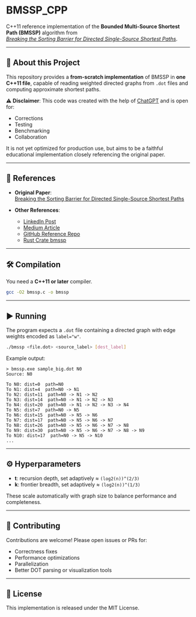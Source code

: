 # BMSSP_CPP

C++11 reference implementation of the **Bounded Multi-Source Shortest Path (BMSSP)** algorithm from  
[*Breaking the Sorting Barrier for Directed Single-Source Shortest Paths*](https://arxiv.org/pdf/2504.17033).

---

## 🚀 About this Project

This repository provides a **from-scratch implementation** of BMSSP in **one C++11 file**, capable of reading weighted directed graphs from `.dot` files and computing approximate shortest paths.  

⚠️ **Disclaimer**: This code was created with the help of [ChatGPT](https://chatgpt.com/share/68a38505-bc8c-8010-8a36-9586d2a481a7) and is open for:
- Corrections  
- Testing  
- Benchmarking  
- Collaboration  

It is not yet optimized for production use, but aims to be a faithful educational implementation closely referencing the original paper.

---

## 📄 References

- **Original Paper**:  
  [Breaking the Sorting Barrier for Directed Single-Source Shortest Paths](https://arxiv.org/pdf/2504.17033)

- **Other References**:  
  - [LinkedIn Post](https://www.linkedin.com/posts/diogo-ribeiro-9094604a_graphalgorithms-computerscience-datastructures-activity-7361523109146910720-f0Ix)  
  - [Medium Article](https://medium.com/@teggourabdenour/deconstructing-the-shortest-path-algorithm-a-deep-dive-into-theory-vs-implementation-3c6c8149ac16)  
  - [GitHub Reference Repo](https://github.com/madaffrager/Bounded-Multi-Source-Shortest-Path-Algorithm)  
  - [Rust Crate bmssp](https://lib.rs/crates/bmssp)

---

## 🛠 Compilation

You need a **C++11 or later** compiler.

```bash
gcc -O2 bmssp.c -o bmssp
````

---

## ▶️ Running

The program expects a `.dot` file containing a directed graph with edge weights encoded as `label="w"`.

```bash
./bmssp <file.dot> <source_label> [dest_label]
```

Example output:

```
> bmssp.exe sample_big.dot N0
Source: N0

To N0: dist=0  path=N0
To N1: dist=4  path=N0 -> N1
To N2: dist=11  path=N0 -> N1 -> N2
To N3: dist=14  path=N0 -> N1 -> N2 -> N3
To N4: dist=20  path=N0 -> N1 -> N2 -> N3 -> N4
To N5: dist=7  path=N0 -> N5
To N6: dist=15  path=N0 -> N5 -> N6
To N7: dist=17  path=N0 -> N5 -> N6 -> N7
To N8: dist=26  path=N0 -> N5 -> N6 -> N7 -> N8
To N9: dist=30  path=N0 -> N5 -> N6 -> N7 -> N8 -> N9
To N10: dist=17  path=N0 -> N5 -> N10
...
```

---

## ⚙️ Hyperparameters

* **t**: recursion depth, set adaptively ≈ `(log2(n))^(2/3)`
* **k**: frontier breadth, set adaptively ≈ `(log2(n))^(1/3)`

These scale automatically with graph size to balance performance and completeness.

---

## 🤝 Contributing

Contributions are welcome!
Please open issues or PRs for:

* Correctness fixes
* Performance optimizations
* Parallelization
* Better DOT parsing or visualization tools

---

## 📜 License

This implementation is released under the MIT License.
